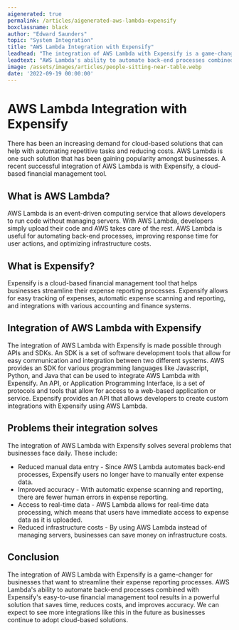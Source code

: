 ```yaml
---
aigenerated: true
permalink: /articles/aigenerated-aws-lambda-expensify
boxclassname: black
author: "Edward Saunders"
topic: "System Integration"
title: "AWS Lambda Integration with Expensify"
leadhead: "The integration of AWS Lambda with Expensify is a game-changer for businesses that want to streamline their expense reporting processes"
leadtext: "AWS Lambda's ability to automate back-end processes combined with Expensify's easy-to-use financial management tool results in a powerful solution that saves time, reduces costs, and improves accuracy. We can expect to see more integrations like this in the future as businesses continue to adopt cloud-based solutions."
image: /assets/images/articles/people-sitting-near-table.webp
date: '2022-09-19 00:00:00'
---
```

<div class="arttext">    <h1>AWS Lambda Integration with Expensify</h1>
    <p>There has been an increasing demand for cloud-based solutions that can help with automating repetitive tasks and reducing costs. AWS Lambda is one such solution that has been gaining popularity amongst businesses. A recent successful integration of AWS Lambda is with Expensify, a cloud-based financial management tool. </p>
    <h2>What is AWS Lambda?</h2>
    <p>AWS Lambda is an event-driven computing service that allows developers to run code without managing servers. With AWS Lambda, developers simply upload their code and AWS takes care of the rest. AWS Lambda is useful for automating back-end processes, improving response time for user actions, and optimizing infrastructure costs.</p>
    <h2>What is Expensify?</h2>
    <p>Expensify is a cloud-based financial management tool that helps businesses streamline their expense reporting processes. Expensify allows for easy tracking of expenses, automatic expense scanning and reporting, and integrations with various accounting and finance systems.</p>
    <h2>Integration of AWS Lambda with Expensify</h2>
    <p>The integration of AWS Lambda with Expensify is made possible through APIs and SDKs. An SDK is a set of software development tools that allow for easy communication and integration between two different systems. AWS provides an SDK for various programming languages like Javascript, Python, and Java that can be used to integrate AWS Lambda with Expensify. An API, or Application Programming Interface, is a set of protocols and tools that allow for access to a web-based application or service. Expensify provides an API that allows developers to create custom integrations with Expensify using AWS Lambda.</p>
    <h2>Problems their integration solves</h2>
    <p>The integration of AWS Lambda with Expensify solves several problems that businesses face daily. These include:</p>
    <ul>
      <li>Reduced manual data entry - Since AWS Lambda automates back-end processes, Expensify users no longer have to manually enter expense data.</li>
      <li>Improved accuracy - With automatic expense scanning and reporting, there are fewer human errors in expense reporting.</li>
      <li>Access to real-time data - AWS Lambda allows for real-time data processing, which means that users have immediate access to expense data as it is uploaded.</li>
      <li>Reduced infrastructure costs - By using AWS Lambda instead of managing servers, businesses can save money on infrastructure costs.</li>
    </ul>
    <h2>Conclusion</h2>
    <p>The integration of AWS Lambda with Expensify is a game-changer for businesses that want to streamline their expense reporting processes. AWS Lambda's ability to automate back-end processes combined with Expensify's easy-to-use financial management tool results in a powerful solution that saves time, reduces costs, and improves accuracy. We can expect to see more integrations like this in the future as businesses continue to adopt cloud-based solutions.</p>
</div>
